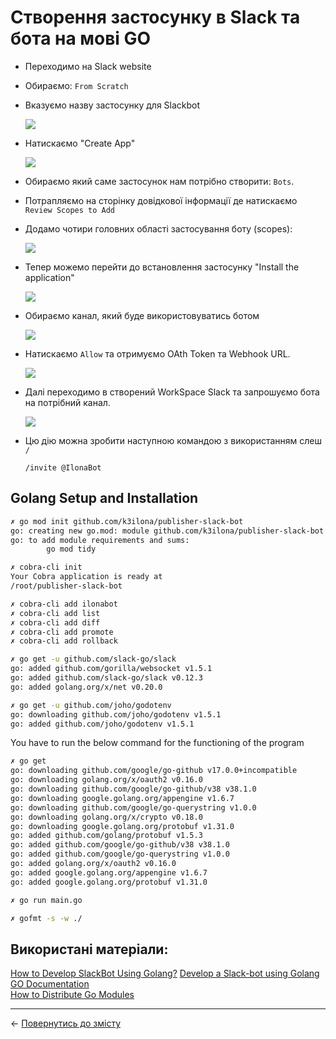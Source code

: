 # Створення застосунку в Slack та бота на мові GO

- Переходимо на Slack website
- Обираємо: `From Scratch`
- Вказуємо назву застосунку для Slackbot

    ![](../assets/img/image-0.png)  

- Натискаємо "Create App"

    ![](../assets/img/image-1.png)

- Обираємо який саме застосунок нам потрібно створити: `Bots`.
- Потрапляємо на сторінку довідкової інформації де натискаємо `Review Scopes to Add`  
- Додамо чотири головних області застосування боту (scopes):

    ![](../assets/img/image-2.png)

- Тепер можемо перейти до встановлення застосунку "Install the application"

    ![](../assets/img/image-3.png)

- Обираємо канал, який буде використовуватись ботом

    ![](../assets/img/image-4.png)

- Натискаємо `Allow` та отримуємо OAth Token та Webhook URL. 

    ![](../assets/img/image-5.png)

- Далі переходимо в створений WorkSpace Slack та запрошуємо бота на потрібний канал.

    ![](../assets/img/image-6.png)

- Цю дію можна зробити наступною командою з використанням слеш `/`
  
    `/invite @IlonaBot`

## Golang Setup and Installation

```sh
✗ go mod init github.com/k3ilona/publisher-slack-bot
go: creating new go.mod: module github.com/k3ilona/publisher-slack-bot
go: to add module requirements and sums:
        go mod tidy

✗ cobra-cli init          
Your Cobra application is ready at
/root/publisher-slack-bot

✗ cobra-cli add ilonabot
✗ cobra-cli add list
✗ cobra-cli add diff
✗ cobra-cli add promote
✗ cobra-cli add rollback

✗ go get -u github.com/slack-go/slack
go: added github.com/gorilla/websocket v1.5.1
go: added github.com/slack-go/slack v0.12.3
go: added golang.org/x/net v0.20.0

✗ go get -u github.com/joho/godotenv 
go: downloading github.com/joho/godotenv v1.5.1
go: added github.com/joho/godotenv v1.5.1
```

You have to run the below command for the functioning of the program

```sh
✗ go get
go: downloading github.com/google/go-github v17.0.0+incompatible
go: downloading golang.org/x/oauth2 v0.16.0
go: downloading github.com/google/go-github/v38 v38.1.0
go: downloading google.golang.org/appengine v1.6.7
go: downloading github.com/google/go-querystring v1.0.0
go: downloading golang.org/x/crypto v0.18.0
go: downloading google.golang.org/protobuf v1.31.0
go: added github.com/golang/protobuf v1.5.3
go: added github.com/google/go-github/v38 v38.1.0
go: added github.com/google/go-querystring v1.0.0
go: added golang.org/x/oauth2 v0.16.0
go: added google.golang.org/appengine v1.6.7
go: added google.golang.org/protobuf v1.31.0

✗ go run main.go

✗ gofmt -s -w ./                         

```


## Використані матеріали:
[How to Develop SlackBot Using Golang?](https://www.technource.com/blog/how-to-create-a-slackbot-using-golang/#What_Is_Slack_Bot)
[Develop a Slack-bot using Golang](https://programmingpercy.tech/blog/develop-a-slack-bot-using-golang/)  
[GO Documentation](https://go.dev/doc/)  
[How to Distribute Go Modules](https://www.digitalocean.com/community/tutorials/how-to-distribute-go-modules)  

---
← [Повернутись до змісту](../README.md)  
